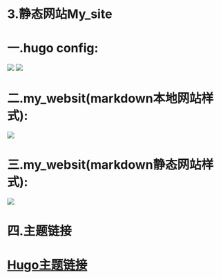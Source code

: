 # 3.静态网站My_site

# 一.hugo config:

<image src="/hugo1.jpeg">


<image src="/hugo2.jpeg">








# 二.my_websit(markdown本地网站样式):

<image src="/local1313.jpeg">


# 三.my_websit(markdown静态网站样式):

<image src="/static.jpeg">

# 四.主题链接
# __[Hugo主题链接](https://hugoloveit.com/zh-cn/theme-documentation-basics/)__


